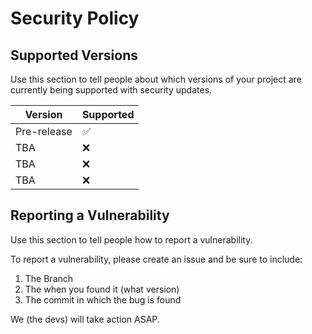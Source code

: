 # Security Policy

## Supported Versions

Use this section to tell people about which versions of your project are
currently being supported with security updates.

| Version | Supported          |
| ------- | ------------------ |
| Pre-release   | :white_check_mark: |
| TBA   | :x:                |
| TBA  | :x:
| TBA   | :x:                |

## Reporting a Vulnerability

Use this section to tell people how to report a vulnerability.

To report a vulnerability, please create an issue and be sure to include:
1. The Branch
2. The when you found it (what version)
3. The commit in which the bug is found

We (the devs) will take action ASAP.
